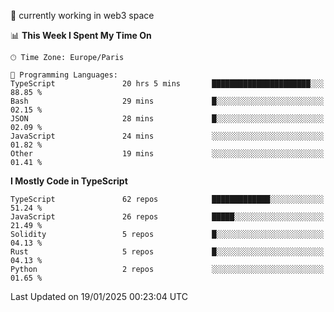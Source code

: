 🔭 currently working in web3 space

<!--START_SECTION:waka-->
📊 **This Week I Spent My Time On** 

```text
🕑︎ Time Zone: Europe/Paris

💬 Programming Languages: 
TypeScript               20 hrs 5 mins       ██████████████████████░░░   88.85 % 
Bash                     29 mins             █░░░░░░░░░░░░░░░░░░░░░░░░   02.15 % 
JSON                     28 mins             █░░░░░░░░░░░░░░░░░░░░░░░░   02.09 % 
JavaScript               24 mins             ░░░░░░░░░░░░░░░░░░░░░░░░░   01.82 % 
Other                    19 mins             ░░░░░░░░░░░░░░░░░░░░░░░░░   01.41 % 
```

**I Mostly Code in TypeScript** 

```text
TypeScript               62 repos            █████████████░░░░░░░░░░░░   51.24 % 
JavaScript               26 repos            █████░░░░░░░░░░░░░░░░░░░░   21.49 % 
Solidity                 5 repos             █░░░░░░░░░░░░░░░░░░░░░░░░   04.13 % 
Rust                     5 repos             █░░░░░░░░░░░░░░░░░░░░░░░░   04.13 % 
Python                   2 repos             ░░░░░░░░░░░░░░░░░░░░░░░░░   01.65 % 
```




 Last Updated on 19/01/2025 00:23:04 UTC
<!--END_SECTION:waka-->
